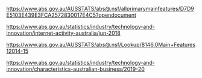 <!-- General ISP Stats -->
https://www.abs.gov.au/AUSSTATS/abs@.nsf/allprimarymainfeatures/D7D9E5103E439E3FCA2572830017E4C5?opendocument

<!-- Internet activity -->
https://www.abs.gov.au/statistics/industry/technology-and-innovation/internet-activity-australia/jun-2018

<!-- Internet penetration -->
https://www.abs.gov.au/AUSSTATS/abs@.nsf/Lookup/8146.0Main+Features12014-15

<!-- Business data -->
https://www.abs.gov.au/statistics/industry/technology-and-innovation/characteristics-australian-business/2019-20